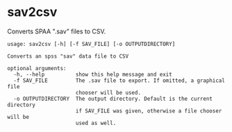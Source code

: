 # sav2csv
Converts SPAA ".sav" files to CSV.

    usage: sav2csv [-h] [-f SAV_FILE] [-o OUTPUTDIRECTORY]

    Converts an spss "sav" data file to CSV

    optional arguments:
      -h, --help          show this help message and exit
      -f SAV_FILE         The .sav file to export. If omitted, a graphical file
                          chooser will be used.
      -o OUTPUTDIRECTORY  The output directory. Default is the current directory
                          if SAV_FILE was given, otherwise a file chooser will be
                          used as well.
